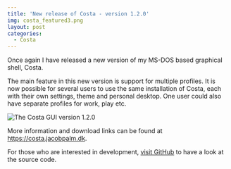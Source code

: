 ```yaml
---
title: 'New release of Costa - version 1.2.0'
img: costa_featured3.png
layout: post
categories:
  - Costa
---
```

Once again I have released a new version of my MS-DOS based graphical shell, Costa.

The main feature in this new version is support for multiple profiles. It is now possible for several users to use the same installation of Costa, each with their own settings, theme and personal desktop. One user could also have separate profiles for work, play etc.

![The Costa GUI version 1.2.0]({{site.url}}/assets/img/120.png)

More information and download links can be found at <https://costa.jacobpalm.dk>.

For those who are interested in development, [visit GitHub](https://github.com/jacobpalm/costa) to have a look at the source code.